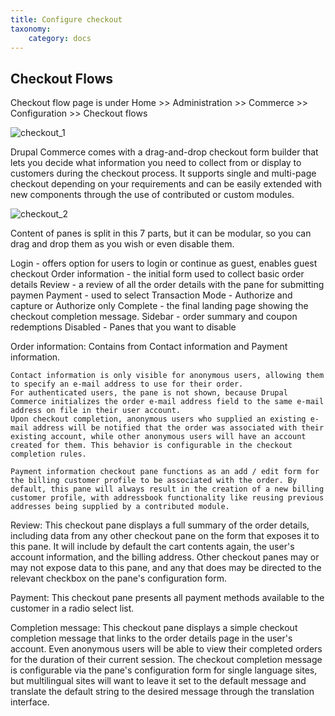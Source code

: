 ```yaml
---
title: Configure checkout
taxonomy:
    category: docs
---
```


## Checkout Flows

Checkout flow page is under Home >> Administration >> Commerce >> Configuration >> Checkout flows

![checkout_1](checkout_1.JPG)

Drupal Commerce comes with a drag-and-drop checkout form builder that lets you decide what information you need to collect from or display to customers during the checkout process. It supports single and multi-page checkout depending on your requirements and can be easily extended with new components through the use of contributed or custom modules.

![checkout_2](commerce-docs/images/contributing/checkout_2.JPG)

Content of panes is split in this 7 parts, but it can be modular, so you can drag and drop them as you wish or even disable them.

Login - offers option for users to login or continue as guest, enables guest checkout
Order information - the initial form used to collect basic order details
Review - a review of all the order details with the pane for submitting paymen
Payment -  used to select Transaction Mode - Authorize and capture or Authorize only
Complete -  the final landing page showing the checkout completion message.
Sidebar - order summary and coupon redemptions
Disabled - Panes that you want to disable

Order information:
	Contains from Contact information and Payment information.

	Contact information is only visible for anonymous users, allowing them to specify an e-mail address to use for their order. 
	For authenticated users, the pane is not shown, because Drupal Commerce initializes the order e-mail address field to the same e-mail address on file in their user account. 
	Upon checkout completion, anonymous users who supplied an existing e-mail address will be notified that the order was associated with their existing account, while other anonymous users will have an account created for them. This behavior is configurable in the checkout completion rules.

	Payment information checkout pane functions as an add / edit form for the billing customer profile to be associated with the order. By default, this pane will always result in the creation of a new billing customer profile, with addressbook functionality like reusing previous addresses being supplied by a contributed module.

Review:
	This checkout pane displays a full summary of the order details, including data from any other checkout pane on the form that exposes it to this pane. It will include by default the cart contents again, the user's account information, and the billing address. Other checkout panes may or may not expose data to this pane, and any that does may be directed to the relevant checkbox on the pane's configuration form.

Payment:
	This checkout pane presents all payment methods available to the customer in a radio select list.

Completion message:
	This checkout pane displays a simple checkout completion message that links to the order details page in the user's account. Even anonymous users will be able to view their completed orders for the duration of their current session. The checkout completion message is configurable via the pane's configuration form for single language sites, but multilingual sites will want to leave it set to the default message and translate the default string to the desired message through the translation interface.
